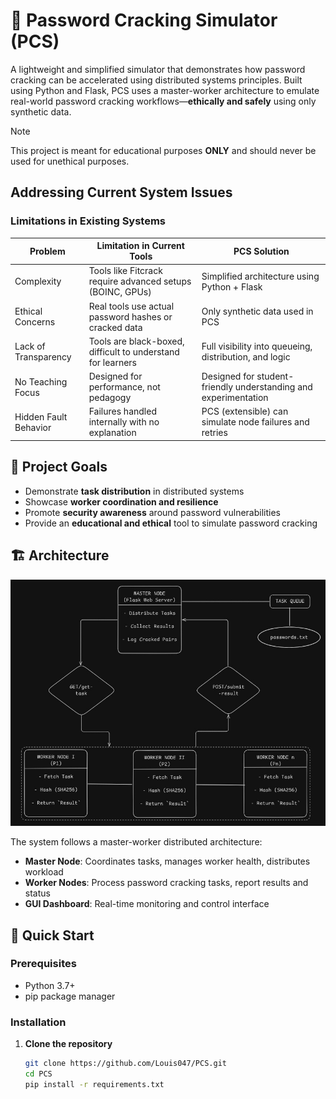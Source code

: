 # 🔐 Password Cracking Simulator (PCS)

A lightweight and simplified simulator that demonstrates how password cracking can be accelerated using distributed systems principles. Built using Python and Flask, PCS uses a master-worker architecture to emulate real-world password cracking workflows—**ethically and safely** using only synthetic data.

> [!NOTE]
> This project is meant for educational purposes **ONLY** and should never be used for unethical purposes.

## Addressing Current System Issues

### Limitations in Existing Systems

| Problem | Limitation in Current Tools | PCS Solution |
|--------|-----------------------------|--------------|
| Complexity | Tools like Fitcrack require advanced setups (BOINC, GPUs) | Simplified architecture using Python + Flask |
| Ethical Concerns | Real tools use actual password hashes or cracked data | Only synthetic data used in PCS |
| Lack of Transparency | Tools are black-boxed, difficult to understand for learners | Full visibility into queueing, distribution, and logic |
| No Teaching Focus | Designed for performance, not pedagogy | Designed for student-friendly understanding and experimentation |
| Hidden Fault Behavior | Failures handled internally with no explanation | PCS (extensible) can simulate node failures and retries |

## 🎯 Project Goals

- Demonstrate **task distribution** in distributed systems
- Showcase **worker coordination and resilience**
- Promote **security awareness** around password vulnerabilities
- Provide an **educational and ethical** tool to simulate password cracking

## 🏗️ Architecture

![Architecture Design](./assets/Architecture.jpg)

The system follows a master-worker distributed architecture:
- **Master Node**: Coordinates tasks, manages worker health, distributes workload
- **Worker Nodes**: Process password cracking tasks, report results and status
- **GUI Dashboard**: Real-time monitoring and control interface

## 🚀 Quick Start

### Prerequisites
- Python 3.7+
- pip package manager

### Installation

1. **Clone the repository**
   ```bash
   git clone https://github.com/Louis047/PCS.git
   cd PCS
   pip install -r requirements.txt
   ```
